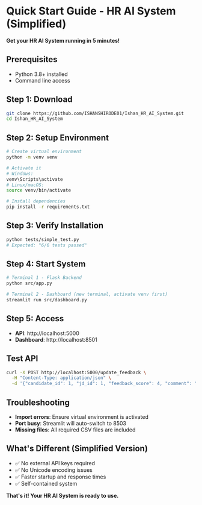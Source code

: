 # Quick Start Guide - HR AI System (Simplified)

**Get your HR AI System running in 5 minutes!**

## Prerequisites
- Python 3.8+ installed
- Command line access

## Step 1: Download
```bash
git clone https://github.com/ISHANSHIRODE01/Ishan_HR_AI_System.git
cd Ishan_HR_AI_System
```

## Step 2: Setup Environment
```bash
# Create virtual environment
python -m venv venv

# Activate it
# Windows:
venv\Scripts\activate
# Linux/macOS:
source venv/bin/activate

# Install dependencies
pip install -r requirements.txt
```

## Step 3: Verify Installation
```bash
python tests/simple_test.py
# Expected: "6/6 tests passed"
```

## Step 4: Start System
```bash
# Terminal 1 - Flask Backend
python src/app.py

# Terminal 2 - Dashboard (new terminal, activate venv first)
streamlit run src/dashboard.py
```

## Step 5: Access
- **API**: http://localhost:5000
- **Dashboard**: http://localhost:8501

## Test API
```bash
curl -X POST http://localhost:5000/update_feedback \
  -H "Content-Type: application/json" \
  -d '{"candidate_id": 1, "jd_id": 1, "feedback_score": 4, "comment": "Great candidate"}'
```

## Troubleshooting
- **Import errors**: Ensure virtual environment is activated
- **Port busy**: Streamlit will auto-switch to 8503
- **Missing files**: All required CSV files are included

## What's Different (Simplified Version)
- ✅ No external API keys required
- ✅ No Unicode encoding issues
- ✅ Faster startup and response times
- ✅ Self-contained system

**That's it! Your HR AI System is ready to use.**